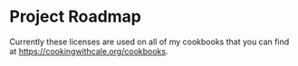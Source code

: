 # Project Roadmap

Currently these licenses are used on all of my cookbooks that you can find at <https://cookingwithcale.org/cookbooks>.
